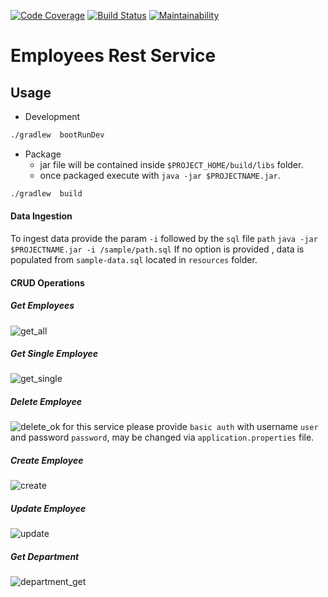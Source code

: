 [![Code Coverage](https://codecov.io/gh/omaru/employee/branch/master/graph/badge.svg)](https://codecov.io/gh/omaru/employee)
[![Build Status](https://travis-ci.org/omaru/employee.svg?branch=master)](https://travis-ci.org/omaru/employee)
[![Maintainability](https://api.codeclimate.com/v1/badges/fc64f6229433601f17c3/maintainability)](https://codeclimate.com/github/omaru/employee/maintainability)
# Employees Rest Service
## Usage
- Development
```bash
./gradlew  bootRunDev
```
- Package
   -  jar file will be contained inside `$PROJECT_HOME/build/libs` folder.
   - once packaged execute with `java -jar $PROJECTNAME.jar`.
```bash
./gradlew  build
``` 
#### Data Ingestion
To ingest data provide the param `-i` followed by the `sql` file `path`
`java -jar $PROJECTNAME.jar -i /sample/path.sql`
If no option is provided , data is populated from `sample-data.sql` 
located in  `resources` folder.
#### CRUD Operations
##### Get Employees
![get_all](https://user-images.githubusercontent.com/877539/61017285-d9015d80-a34f-11e9-9c3d-331d615fb35b.gif)
##### Get Single Employee
![get_single](https://user-images.githubusercontent.com/877539/61017289-dacb2100-a34f-11e9-91e3-ef7ef22b8c45.gif)
##### Delete Employee
![delete_ok](https://user-images.githubusercontent.com/877539/61017279-d56dd680-a34f-11e9-96b3-3b537298fb1a.gif)
for this service please provide `basic auth` with username `user` and password `password`, may be changed via
`application.properties` file.
##### Create Employee
![create](https://user-images.githubusercontent.com/877539/61017273-cf77f580-a34f-11e9-9eeb-0d9c80d0f204.gif)
##### Update Employee
![update](https://user-images.githubusercontent.com/877539/61017291-dbfc4e00-a34f-11e9-931f-e670e9221b58.gif)
##### Get Department
![department_get](https://user-images.githubusercontent.com/877539/61017282-d7d03080-a34f-11e9-9c40-5333dd45227a.gif)
